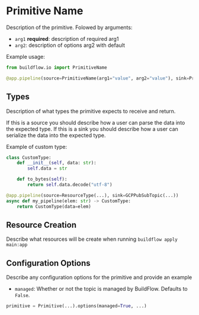 # Primitive Name

Description of the primitive. Folowed by arguments:

- `arg1` **required**: description of required arg1
- `arg2`: description of options arg2 with default

Example usage:

```python
from buildflow.io import PrimitiveName

@app.pipeline(source=PrimitiveName(arg1="value", arg2="value"), sink=PrimitiveName(arg1="value", arg2="value"))
```

## Types
Description of what types the primitive expects to receive and return.

If this is a source you should describe how a user can parse the data into the expected type.
If this is a sink you should describe how a user can serialize the data into the expected type.

Example of custom type:

```python
class CustomType:
    def __init__(self, data: str):
        self.data = str

    def to_bytes(self):
        return self.data.decode("utf-8")

@app.pipeline(source=ResourceType(...), sink=GCPPubSubTopic(...))
async def my_pipeline(elem: str) -> CustomType:
    return CustomType(data=elem)
```

## Resource Creation

Describe what resources will be create when running `buildflow apply main:app`

## Configuration Options

Describe any configuration options for the primitive and provide an example

- `managed`: Whether or not the topic is managed by BuildFlow. Defaults to `False`.

```python
primitive = Primitive(...).options(managed=True, ...)
```
